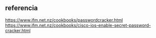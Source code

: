 

## referencia

https://www.ifm.net.nz/cookbooks/passwordcracker.html
https://www.ifm.net.nz/cookbooks/cisco-ios-enable-secret-password-cracker.html